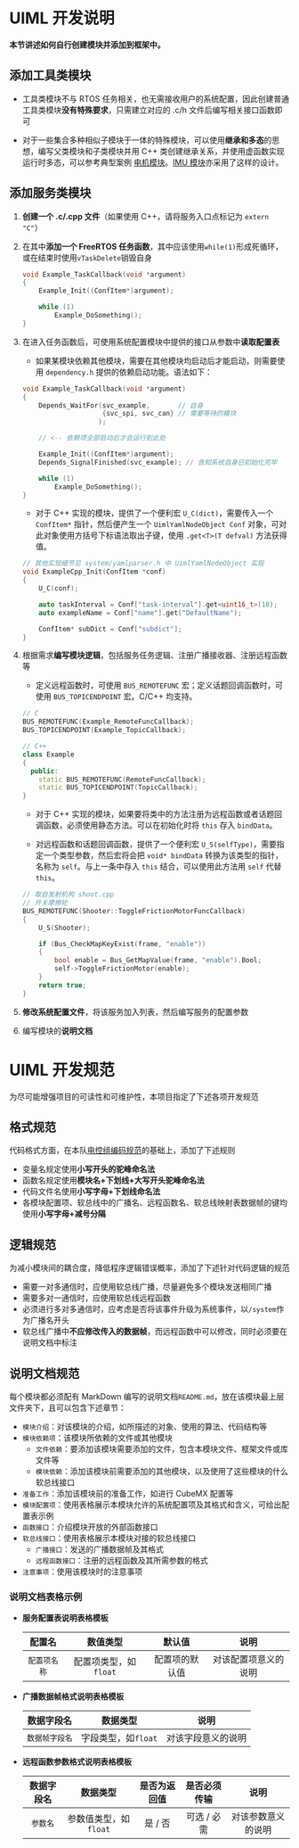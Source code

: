 # UIML 开发说明

**本节讲述如何自行创建模块并添加到框架中。**

## 添加工具类模块

- 工具类模块不与 RTOS 任务相关，也无需接收用户的系统配置，因此创建普通工具类模块**没有特殊要求**，只需建立对应的 .c/h 文件后编写相关接口函数即可

- 对于一些集合多种相似子模块于一体的特殊模块，可以使用**继承和多态**的思想，编写父类模块和子类模块并用 C++ 类创建继承关系，并使用虚函数实现运行时多态，可以参考典型案例 [电机模块](../tools/motor)。[IMU 模块](../tools/imu)亦采用了这样的设计。

## 添加服务类模块

1. **创建一个 .c/.cpp 文件**（如果使用 C++，请将服务入口点标记为 `extern "C"`）
2. 在其中**添加一个 FreeRTOS 任务函数**，其中应该使用`while(1)`形成死循环，或在结束时使用`vTaskDelete`销毁自身

   ```c
   void Example_TaskCallback(void *argument)
   {
       Example_Init((ConfItem*)argument);

       while (1)
           Example_DoSomething();
   }
   ```

3. 在进入任务函数后，可使用系统配置模块中提供的接口从参数中**读取配置表**

   - 如果某模块依赖其他模块，需要在其他模块均启动后才能启动，则需要使用 `dependency.h` 提供的依赖启动功能。语法如下：

   ```cpp
   void Example_TaskCallback(void *argument)
   {
       Depends_WaitFor(svc_example,       // 自身
                       {svc_spi, svc_can} // 需要等待的模块
                      );

       // <-- 依赖项全部启动后才会运行到此处

       Example_Init((ConfItem*)argument);
       Depends_SignalFinished(svc_example); // 告知系统自身已初始化完毕

       while (1)
           Example_DoSomething();
   }
   ```

   - 对于 C++ 实现的模块，提供了一个便利宏 `U_C(dict)`，需要传入一个 `ConfItem*` 指针，然后便产生一个 `UimlYamlNodeObject Conf` 对象，可对此对象使用方括号下标语法取出子键，使用 `.get<T>(T defval)` 方法获得值。

   ```cpp
   // 其他实现细节见 system/yamlparser.h 中 UimlYamlNodeObject 实现
   void ExampleCpp_Init(ConfItem *conf)
   {
       U_C(conf);

       auto taskInterval = Conf["task-interval"].get<uint16_t>(10);
       auto exampleName = Conf["name"].get("DefaultName");

       ConfItem* subDict = Conf["subdict"];
   }
   ```

4. 根据需求**编写模块逻辑**，包括服务任务逻辑、注册广播接收器、注册远程函数等

   - 定义远程函数时，可使用 `BUS_REMOTEFUNC` 宏；定义话题回调函数时，可使用 `BUS_TOPICENDPOINT` 宏。C/C++ 均支持。

   ```cpp
   // C
   BUS_REMOTEFUNC(Example_RemoteFuncCallback);
   BUS_TOPICENDPOINT(Example_TopicCallback);

   // C++
   class Example
   {
     public:
       static BUS_REMOTEFUNC(RemoteFuncCallback);
       static BUS_TOPICENDPOINT(TopicCallback);
   }
   ```

   - 对于 C++ 实现的模块，如果要将类中的方法注册为远程函数或者话题回调函数，必须使用静态方法。可以在初始化时将 `this` 存入 `bindData`。

   - 对远程函数和话题回调函数，提供了一个便利宏 `U_S(selfType)`，需要指定一个类型参数，然后宏将会把 `void* bindData` 转换为该类型的指针，名称为 `self`。与上一条中存入 `this` 结合，可以使用此方法用 `self` 代替 `this`。

   ```cpp
   // 取自发射机构 shoot.cpp
   // 开关摩擦轮
   BUS_REMOTEFUNC(Shooter::ToggleFrictionMotorFuncCallback)
   {
       U_S(Shooter);

       if (Bus_CheckMapKeyExist(frame, "enable"))
       {
           bool enable = Bus_GetMapValue(frame, "enable").Bool;
           self->ToggleFrictionMotor(enable);
       }
       return true;
   }
   ```

5. **修改系统配置文件**，将该服务加入列表，然后编写服务的配置参数
6. 编写模块的**说明文档**

# UIML 开发规范

为尽可能增强项目的可读性和可维护性，本项目指定了下述各项开发规范

## 格式规范

代码格式方面，在本队[电控组编码规范](TARS_Go电控组编码规范.md)的基础上，添加了下述规则

- 变量名规定使用**小写开头的驼峰命名法**
- 函数名规定使用**模块名+下划线+大写开头驼峰命名法**
- 代码文件名使用**小写字母+下划线命名法**
- 各模块配置项、软总线中的广播名、远程函数名、软总线映射表数据帧的键均使用**小写字母+减号分隔**

## 逻辑规范

为减小模块间的耦合度，降低程序逻辑错误概率，添加了下述针对代码逻辑的规范

- 需要一对多通信时，应使用软总线广播，尽量避免多个模块发送相同广播
- 需要多对一通信时，应使用软总线远程函数
- 必须进行多对多通信时，应考虑是否将该事件升级为系统事件，以`/system`作为广播名开头
- 软总线广播中**不应修改传入的数据帧**，而远程函数中可以修改，同时必须要在说明文档中标注

## 说明文档规范

每个模块都必须配有 MarkDown 编写的说明文档`README.md`，放在该模块最上层文件夹下，且可以包含下述章节：

- `模块介绍`：对该模块的介绍，如所描述的对象、使用的算法、代码结构等
- `模块依赖项`：该模块所依赖的文件或其他模块
  - `文件依赖`：要添加该模块需要添加的文件，包含本模块文件、框架文件或库文件等
  - `模块依赖`：添加该模块前需要添加的其他模块，以及使用了这些模块的什么软总线接口
- `准备工作`：添加该模块前的准备工作，如进行 CubeMX 配置等
- `模块配置项`：使用表格展示本模块允许的系统配置项及其格式和含义，可给出配置表示例
- `函数接口`：介绍模块开放的外部函数接口
- `软总线接口`：使用表格展示本模块对接的软总线接口
  - `广播接口`：发送的广播数据帧及其格式
  - `远程函数接口`：注册的远程函数及其所需参数的格式
- `注意事项`：使用该模块时的注意事项

### 说明文档表格示例

- **服务配置表说明表格模板**

  |    配置名    |       数值类型        |     默认值     |         说明         |
  | :----------: | :-------------------: | :------------: | :------------------: |
  | `配置项名称` | 配置项类型，如`float` | 配置项的默认值 | 对该配置项意义的说明 |

- **广播数据帧格式说明表格模板**

  |   数据字段名   |      数据类型       |        说明        |
  | :------------: | :-----------------: | :----------------: |
  | `数据帧字段名` | 字段类型，如`float` | 对该字段意义的说明 |

- **远程函数参数格式说明表格模板**

  | 数据字段名 |       数据类型        | 是否为返回值 | 是否必须传输 |        说明        |
  | :--------: | :-------------------: | :----------: | :----------: | :----------------: |
  |  `参数名`  | 参数值类型，如`float` |   是 / 否    | 可选 / 必需  | 对该参数意义的说明 |
